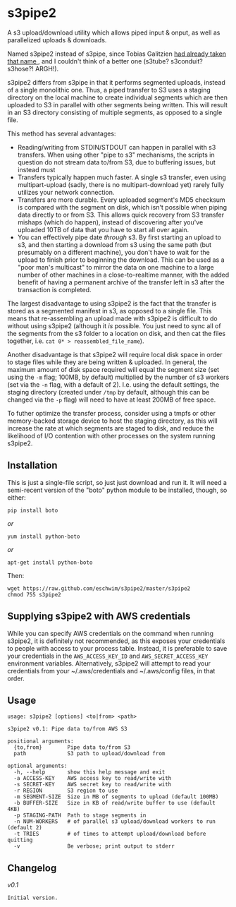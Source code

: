 s3pipe2
======

A s3 upload/download utility which allows piped input & onput, as well as
parallelized uploads & downloads.

Named s3pipe2 instead of s3pipe, since Tobias Galitzien [ had already taken
that name ](https://github.com/tgal/s3pipe), and I couldn't think of a better
one (s3tube?  s3conduit? s3hose?!  ARGH!).

s3pipe2 differs from s3pipe in that it performs segmented uploads, instead of
a single monolithic one.  Thus, a piped transfer to S3 uses a staging directory
on the local machine to create individual segments which are then uploaded to
S3 in parallel with other segments being written.  This will result in an S3
directory consisting of multiple segments, as opposed to a single file.

This method has several advantages:

* Reading/writing from STDIN/STDOUT can happen in parallel with s3 transfers.
  When using other "pipe to s3" mechanisms, the scripts in question do not
  stream data to/from S3, due to buffering issues, but instead must 
* Transfers typically happen much faster.  A single s3 transfer, even using
  multipart-upload (sadly, there is no multipart-download yet) rarely
  fully utilizes your network connection.
* Transfers are more durable.  Every uploaded segment's MD5 checksum is
  compared with the segment on disk, which isn't possible when piping data
  directly to or from S3.  This allows quick recovery from S3 transfer mishaps
  (which do happen), instead of discovering after you've uploaded 10TB of data
  that you have to start all over again.
* You can effectively pipe date *through* s3.  By first starting an upload to
  s3, and then starting a download from s3 using the same path (but presumably
  on a different machine), you don't have to wait for the upload to finish
  prior to beginning the download.  This can be used as a "poor man's
  multicast" to mirror the data on one machine to a large number of other
  machines in a close-to-realtime manner, with the added benefit of having
  a permanent archive of the transfer left in s3 after the transaction is
  completed.

The largest disadvantage to using s3pipe2 is the fact that the transfer is
stored as a segmented manifest in s3, as opposed to a single file.  This means
that re-assembling an upload made with s3pipe2 is difficult to do without
using s3pipe2 (although it *is* possible.  You just need to sync all of the
segments from the s3 folder to a location on disk, and then cat the files
together, i.e. `cat 0* > reassembled_file_name`).

Another disadvantage is that s3pipe2 will require local disk space in order
to stage files while they are being written & uploaded.  In general, the 
maximum amount of disk space required will equal the segment size (set using
the `-m` flag; 100MB, by default) multiplied by the number of s3 workers (set 
via the `-n` flag, with a default of 2).  I.e. using the default settings, the
staging directory (created under `/tmp` by default, although this can be 
changed via the `-p` flag) will need to have at least 200MB of free space.

To futher optimize the transfer process, consider using a tmpfs or other
memory-backed storage device to host the staging directory, as this will 
increase the rate at which segments are staged to disk, and reduce the 
likelihood of I/O contention with other processes on the system running 
s3pipe2.


## Installation

This is just a single-file script, so just just download and run it.  It will
need a semi-recent version of the "boto" python module to be installed,
though, so either:

    pip install boto

_or_

    yum install python-boto

_or_

    apt-get install python-boto

Then:

    wget https://raw.github.com/eschwim/s3pipe2/master/s3pipe2
    chmod 755 s3pipe2

## Supplying s3pipe2 with AWS credentials

While you can specify AWS credentials on the command when running s3pipe2,
it is definitely not recommended, as this exposes your credentials to people
with access to your process table.  Instead, it is preferable to save your 
credentials in the `AWS_ACCESS_KEY_ID` and `AWS_SECRET_ACCESS_KEY` environment
variables.  Alternatively, s3pipe2 will attempt to read your credentials from
your ~/.aws/credentials and ~/.aws/config files, in that order.

## Usage

```
usage: s3pipe2 [options] <to|from> <path>

s3pipe2 v0.1: Pipe data to/from AWS S3

positional arguments:
  {to,from}        Pipe data to/from S3
  path             S3 path to upload/download from

optional arguments:
  -h, --help       show this help message and exit
  -a ACCESS-KEY    AWS access key to read/write with
  -s SECRET-KEY    AWS secret key to read/write with
  -r REGION        S3 region to use
  -m SEGMENT-SIZE  Size in MB of segments to upload (default 100MB)
  -b BUFFER-SIZE   Size in KB of read/write buffer to use (default 4KB)
  -p STAGING-PATH  Path to stage segments in
  -n NUM-WORKERS   # of parallel s3 upload/download workers to run (default 2)
  -t TRIES         # of times to attempt upload/download before quitting
  -v               Be verbose; print output to stderr
```

## Changelog

_v0.1_

    Initial version.
